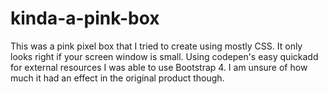 # kinda-a-pink-box
This was a pink pixel box that I tried to create using mostly CSS. It only looks right if your screen window is small. Using codepen's easy quickadd for external resources I was able to use Bootstrap 4. I am unsure of how much it had an effect in the original product though. 
